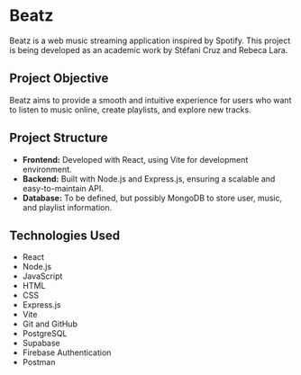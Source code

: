 # Beatz

Beatz is a web music streaming application inspired by Spotify. This project is being developed as an academic work by Stéfani Cruz and Rebeca Lara.

## Project Objective
Beatz aims to provide a smooth and intuitive experience for users who want to listen to music online, create playlists, and explore new tracks.

## Project Structure
- **Frontend:** Developed with React, using Vite for development environment.
- **Backend:** Built with Node.js and Express.js, ensuring a scalable and easy-to-maintain API.
- **Database:** To be defined, but possibly MongoDB to store user, music, and playlist information.

## Technologies Used
- React
- Node.js
- JavaScript
- HTML
- CSS
- Express.js
- Vite
- Git and GitHub
- PostgreSQL
- Supabase
- Firebase Authentication
- Postman
